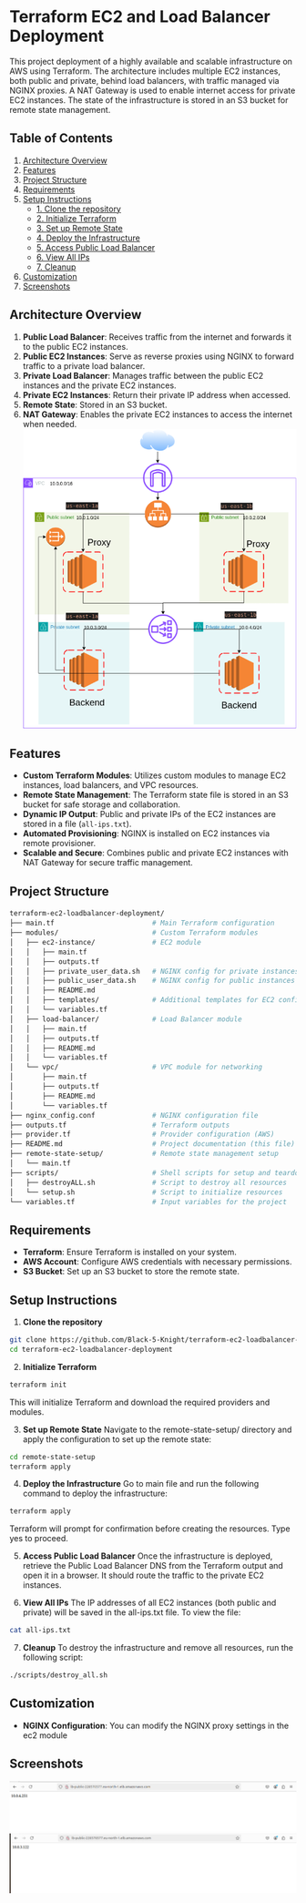 # Terraform EC2 and Load Balancer Deployment

This project deployment of a highly available and scalable infrastructure on AWS using Terraform. The architecture includes multiple EC2 instances, both public and private, behind load balancers, with traffic managed via NGINX proxies. A NAT Gateway is used to enable internet access for private EC2 instances. The state of the infrastructure is stored in an S3 bucket for remote state management.

## Table of Contents

1. [Architecture Overview](#architecture-overview)
2. [Features](#features)
3. [Project Structure](#project-structure)
4. [Requirements](#requirements)
5. [Setup Instructions](#setup-instructions)
    - [1. Clone the repository](#1-clone-the-repository)
    - [2. Initialize Terraform](#2-initialize-terraform)
    - [3. Set up Remote State](#3-set-up-remote-state)
    - [4. Deploy the Infrastructure](#4-deploy-the-infrastructure)
    - [5. Access Public Load Balancer](#5-access-public-load-balancer)
    - [6. View All IPs](#6-view-all-ips)
    - [7. Cleanup](#7-cleanup)
6. [Customization](#customization)
7. [Screenshots](#screenshots)



## Architecture Overview

1. **Public Load Balancer**: Receives traffic from the internet and forwards it to the public EC2 instances.
2. **Public EC2 Instances**: Serve as reverse proxies using NGINX to forward traffic to a private load balancer.
3. **Private Load Balancer**: Manages traffic between the public EC2 instances and the private EC2 instances.
4. **Private EC2 Instances**: Return their private IP address when accessed.
5. **Remote State**: Stored in an S3 bucket.
6. **NAT Gateway**: Enables the private EC2 instances to access the internet when needed.
![](Screenshots/drawio.png)
## Features

- **Custom Terraform Modules**: Utilizes custom modules to manage EC2 instances, load balancers, and VPC resources.
- **Remote State Management**: The Terraform state file is stored in an S3 bucket for safe storage and collaboration.
- **Dynamic IP Output**: Public and private IPs of the EC2 instances are stored in a file (`all-ips.txt`).
- **Automated Provisioning**: NGINX is installed on EC2 instances via remote provisioner.
- **Scalable and Secure**: Combines public and private EC2 instances with NAT Gateway for secure traffic management.

## Project Structure

```bash
terraform-ec2-loadbalancer-deployment/
├── main.tf                        # Main Terraform configuration
├── modules/                       # Custom Terraform modules
│   ├── ec2-instance/              # EC2 module
│   │   ├── main.tf
│   │   ├── outputs.tf
│   │   ├── private_user_data.sh   # NGINX config for private instances
│   │   ├── public_user_data.sh    # NGINX config for public instances
│   │   ├── README.md
│   │   ├── templates/             # Additional templates for EC2 config
│   │   └── variables.tf
│   ├── load-balancer/             # Load Balancer module
│   │   ├── main.tf
│   │   ├── outputs.tf
│   │   ├── README.md
│   │   └── variables.tf
│   └── vpc/                       # VPC module for networking
│       ├── main.tf
│       ├── outputs.tf
│       ├── README.md
│       └── variables.tf
├── nginx_config.conf              # NGINX configuration file
├── outputs.tf                     # Terraform outputs
├── provider.tf                    # Provider configuration (AWS)
├── README.md                      # Project documentation (this file)
├── remote-state-setup/            # Remote state management setup
│   └── main.tf
├── scripts/                       # Shell scripts for setup and teardown
│   ├── destroyALL.sh              # Script to destroy all resources
│   └── setup.sh                   # Script to initialize resources
└── variables.tf                   # Input variables for the project
```
## Requirements
- **Terraform**: Ensure Terraform is installed on your system.
- **AWS Account**: Configure AWS credentials with necessary permissions.
- **S3 Bucket**: Set up an S3 bucket to store the remote state.

## Setup Instructions
1. **Clone the repository**
```bash
git clone https://github.com/Black-5-Knight/terraform-ec2-loadbalancer-deployment.git
cd terraform-ec2-loadbalancer-deployment
```

2. **Initialize Terraform**
 
```bash
terraform init 
```
This will initialize Terraform and download the required providers and modules.

3. **Set up Remote State**
Navigate to the remote-state-setup/ directory and apply the configuration to set up the remote state:

```bash
cd remote-state-setup
terraform apply
```
4. **Deploy the Infrastructure**
Go to main file and run the following command to deploy the infrastructure:

```bash
terraform apply
```
 Terraform will prompt for confirmation before creating the resources. Type yes to proceed.

5. **Access Public Load Balancer**
Once the infrastructure is deployed, retrieve the Public Load Balancer DNS from the Terraform output and open it in a browser. It should route the traffic to the private EC2 instances.

6. **View All IPs**
The IP addresses of all EC2 instances (both public and private) will be saved in the all-ips.txt file. To view the file:

```bash
cat all-ips.txt
```
7. **Cleanup**
To destroy the infrastructure and remove all resources, run the following script:

```bash
./scripts/destroy_all.sh
```
## Customization 
- **NGINX Configuration**: You can modify the NGINX proxy settings in the ec2 module
## Screenshots
![](Screenshots/1.png)
![](Screenshots/2.png)
